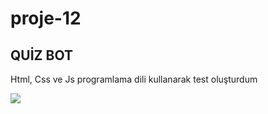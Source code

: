 # proje-12

<h2>QUİZ BOT</h2>
<p>Html, Css ve Js programlama dili kullanarak test oluşturdum</p>

![](img/quiz1.gif)